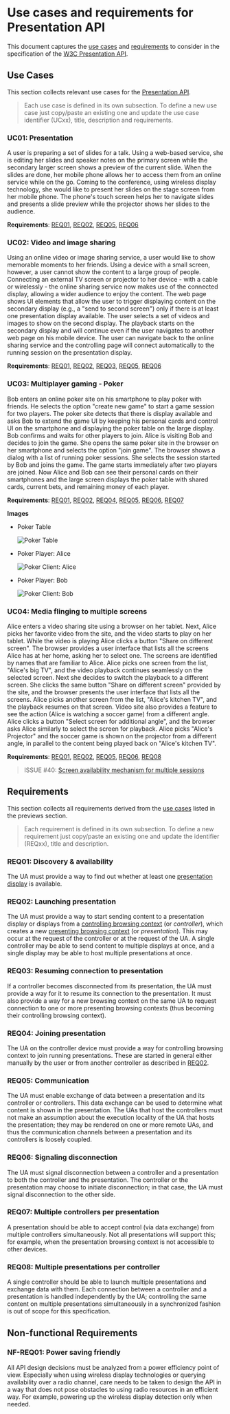 # Use cases and requirements for Presentation API

This document captures the [use cases](#use-cases) and
[requirements](#requirements) to consider in the specification of the
[W3C Presentation API][pres-api].

## Use Cases

This section collects relevant use cases for the [Presentation API][pres-api].

> Each use case is defined in its own subsection. To define a new use case just
> copy/paste an existing one and update the use case identifier (UCxx), title,
> description and requirements.

### <a name="uc01"></a>UC01: Presentation

A user is preparing a set of slides for a talk. Using a web-based service, she
is editing her slides and speaker notes on the primary screen while the
secondary larger screen shows a preview of the current slide. When the slides
are done, her mobile phone allows her to access them from an online service
while on the go. Coming to the conference, using wireless display technology,
she would like to present her slides on the stage screen from her mobile phone.
The phone's touch screen helps her to navigate slides and presents a slide
preview while the projector shows her slides to the audience.

**Requirements**: [REQ01](#req01), [REQ02](#req02), [REQ05](#req05), [REQ06](#req06)

### <a name="uc02"></a>UC02: Video and image sharing

Using an online video or image sharing service, a user would like to show
memorable moments to her friends. Using a device with a small screen, however, a
user cannot show the content to a large group of people. Connecting an external
TV screen or projector to her device - with a cable or wirelessly - the online
sharing service now makes use of the connected display, allowing a wider
audience to enjoy the content. The web page shows UI elements that allow the
user to trigger displaying content on the secondary display (e.g., a "send to
second screen") only if there is at least one presentation display available.
The user selects a set of videos and images to show on the second display. The playback
starts on the secondary display and will continue even if the user navigates to another
web page on his mobile device. The user can navigate back to the online sharing service
and the controlling page will connect automatically to the running session on the
presentation display.


**Requirements**: [REQ01](#req01), [REQ02](#req02), [REQ03](#req03), [REQ05](#req05), [REQ06](#req06)

### <a name="uc03"></a>UC03: Multiplayer gaming - Poker

Bob enters an online poker site on his smartphone to play poker with friends. He
selects the option "create new game" to start a game session for two
players. The poker site detects that there is display available and asks Bob to
extend the game UI by keeping his personal cards and control UI on the
smartphone and displaying the poker table on the large display. Bob confirms and
waits for other players to join. Alice is visiting Bob and decides to join the
game.  She opens the same poker site in the browser on her smartphone and
selects the option "join game". The browser shows a dialog with a list of
running poker sessions. She selects the session started by Bob and joins the
game. The game starts immediately after two players are joined. Now Alice and
Bob can see their personal cards on their smartphones and the large screen
displays the poker table with shared cards, current bets, and remaining money of
each player.

**Requirements**: [REQ01](#req01), [REQ02](#req02), [REQ04](#req04), [REQ05](#req05), [REQ06](#req06), [REQ07](#req07)

**Images**

* <a name="uc03-img1"></a>Poker Table

    ![Poker Table][uc03-img1]

* <a name="uc03-img2"></a>Poker Player: Alice

    ![Poker Client: Alice][uc03-img2]

* <a name="uc03-img3"></a>Poker Player: Bob

    ![Poker Client: Bob][uc03-img3]

### <a name="uc04"></a>UC04: Media flinging to multiple screens

Alice enters a video sharing site using a browser on her tablet. Next, Alice
picks her favorite video from the site, and the video starts to play on her
tablet. While the video is playing Alice clicks a button "Share on different
screen".  The browser provides a user interface that lists all the screens Alice
has at her home, asking her to select one.  The screens are identified by names
that are familiar to Alice. Alice picks one screen from the list, "Alice's big
TV", and the video playback continues seamlessly on the selected screen. Next
she decides to switch the playback to a different screen. She clicks the same
button "Share on different screen" provided by the site, and the browser
presents the user interface that lists all the screens. Alice picks another
screen from the list, "Alice's kitchen TV", and the playback resumes on that
screen. Video site also provides a feature to see the action (Alice is watching
a soccer game) from a different angle. Alice clicks a button "Select screen for
additional angle", and the browser asks Alice similarly to select the screen for
playback. Alice picks "Alice's Projector" and the soccer game is shown on the
projector from a different angle, in parallel to the content being played back
on "Alice's kitchen TV".

**Requirements**: [REQ01](#req01), [REQ02](#req02), [REQ05](#req05), [REQ06](#req06), [REQ08](#req08)

> ISSUE #40: [Screen availability mechanism for multiple
> sessions](https://github.com/w3c/presentation-api/issues/40)

## Requirements

This section collects all requirements derived from the [use cases](#use-cases)
listed in the previews section.

> Each requirement is defined in its own subsection. To define a new requirement
> just copy/paste an existing one and update the identifier (REQxx), title and
> description.

### <a name="req01"></a>REQ01: Discovery & availability

The UA must provide a way to find out whether at least one
[presentation display](https://w3c.github.io/presentation-api/#presentation-display)
is available.

### <a name="req02"></a>REQ02: Launching presentation

The UA must provide a way to start sending content to a presentation display or
displays from a
[controlling browsing context](https://w3c.github.io/presentation-api/#controlling-browsing-context)
(or <em>controller</em>), which creates a new
[presenting browsing context](https://w3c.github.io/presentation-api/#presenting-browsing-context)
(or <em>presentation</em>). This may occur at the request of the controller or
at the request of the UA. A single controller may be able to send content to
multiple displays at once, and a single display may be able to host multiple
presentations at once.

### <a name="req03"></a>REQ03: Resuming connection to presentation

If a controller becomes disconnected from its presentation, the UA must provide
a way for it to resume its connection to the presentation. It must also provide
a way for a new browsing context on the same UA to request connection to one or
more presenting browsing contexts (thus becoming their controlling browsing context).

### <a name="req04"></a>REQ04: Joining presentation

The UA on the controller device must provide a way for controlling browsing context
to join running presentations. These are started in general either manually
by the user or from another controller as described in [REQ02](#req02).

### <a name="req05"></a>REQ05: Communication

The UA must enable exchange of data between a presentation and its controller or
controllers. This data exchange can be used to determine what content is shown
in the presentation. The UAs that host the controllers must not make an
assumption about the execution locality of the UA that hosts the presentation;
they may be rendered on one or more remote UAs, and thus the communication
channels between a presentation and its controllers
is loosely coupled.

### <a name="req06"></a>REQ06: Signaling disconnection

The UA must signal disconnection between a controller and a presentation to both
the controller and the presentation. The controller or the presentation may
choose to initiate disconnection; in that case, the UA must signal disconnection
to the other side.

### <a name="req07"></a>REQ07: Multiple controllers per presentation

A presentation should be able to accept control (via data exchange) from
multiple controllers simultaneously. Not all presentations will support this;
for example, when the presentation browsing context is not accessible to other
devices.

### <a name="req08"></a>REQ08: Multiple presentations per controller

A single controller should be able to launch multiple presentations and exchange
data with them. Each connection between a controller and a presentation is
handled independently by the UA; controlling the same content on multiple
presentations simultaneously in a synchronized fashion is out of scope for this
specification.

## Non-functional Requirements

### <a name="nf-req01"></a>NF-REQ01: Power saving friendly

All API design decisions must be analyzed from a power efficiency point of
view. Especially when using wireless display technologies or querying
availability over a radio channel, care needs to be taken to design the API in a
way that does not pose obstacles to using radio resources in an efficient
way. For example, powering up the wireless display detection only when
needed.


[pres-api]: http://w3c.github.io/presentation-api/
[uc03-img1]: ./images/uc-multiplayer-game-poker-table.png
[uc03-img2]: ./images/uc-multiplayer-game-player-alice.png
[uc03-img3]: ./images/uc-multiplayer-game-player-bob.png
